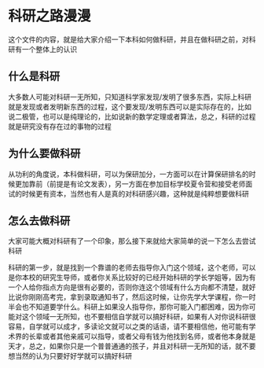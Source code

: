 # 科研之路漫漫

这个文件的内容，就是给大家介绍一下本科如何做科研，并且在做科研之前，对科研有一个整体上的认识

## 什么是科研

大多数人可能对科研一无所知，只知道科学家发现/发明了很多东西，实际上科研就是发现或者发明新东西的过程，这个要发现/发明东西可以是实际存在的，比如说二极管，也可以是纯理论的，比如说新的数学定理或者算法，总之，科研的过程就是研究没有存在过的事物的过程

## 为什么要做科研

从功利的角度说，本科做科研，可以为保研加分，一方面可以在计算保研排名的时候更加靠前（前提是有论文发表），另一方面在参加目标学校夏令营和接受老师面试的时候更有资本，当然也有人是真的对科研感兴趣，这种就是纯粹想要做科研

## 怎么去做科研

大家可能大概对科研有了一个印象，那么接下来就给大家简单的说一下怎么去尝试科研

科研的第一步，就是找到一个靠谱的老师去指导你入门这个领域，这个老师，可以是你本校的研究生导师，或者你关系比较好的已经开始科研的学长学姐等，因为有一个人给你指点方向是很有必要的，否则你连这个领域有什么方向都不清楚，就好比说你刚刚高考完，拿到录取通知书了，然后这时候，让你先学大学课程，你一时半会也不知道要学什么。科研上如果没人指导你，那你可能入门都困难，因为你可能对这个领域一无所知，也不要相信自学就可以搞好科研，如果有人对你说科研很容易，自学就可以成才，多读论文就可以之类的话语，请不要相信他，他可能有学术界的长辈或者其他亲戚可以指导，或者父母有钱为他找到名师，或者他本身就是天才，总之，如果你只是一个普普通通的孩子，并且对科研一无所知的话，就不要想当然的认为只要好好学就可以搞好科研
